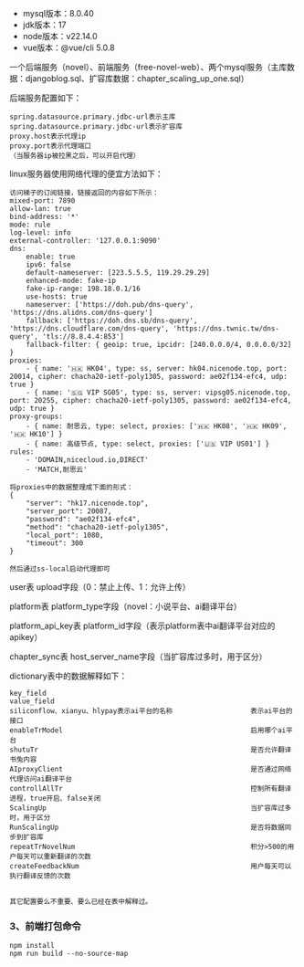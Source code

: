 * mysql版本：8.0.40
* jdk版本：17
* node版本：v22.14.0
* vue版本：@vue/cli 5.0.8

一个后端服务（novel）、前端服务（free-novel-web）、两个mysql服务（主库数据：djangoblog.sql、扩容库数据：chapter_scaling_up_one.sql）

后端服务配置如下：
```
spring.datasource.primary.jdbc-url表示主库
spring.datasource.primary.jdbc-url表示扩容库
proxy.host表示代理ip
proxy.port表示代理端口
（当服务器ip被拉黑之后，可以开启代理）
```

linux服务器使用网络代理的便宜方法如下：
```
访问梯子的订阅链接，链接返回的内容如下所示：
mixed-port: 7890
allow-lan: true
bind-address: '*'
mode: rule
log-level: info
external-controller: '127.0.0.1:9090'
dns:
    enable: true
    ipv6: false
    default-nameserver: [223.5.5.5, 119.29.29.29]
    enhanced-mode: fake-ip
    fake-ip-range: 198.18.0.1/16
    use-hosts: true
    nameserver: ['https://doh.pub/dns-query', 'https://dns.alidns.com/dns-query']
    fallback: ['https://doh.dns.sb/dns-query', 'https://dns.cloudflare.com/dns-query', 'https://dns.twnic.tw/dns-query', 'tls://8.8.4.4:853']
    fallback-filter: { geoip: true, ipcidr: [240.0.0.0/4, 0.0.0.0/32] }
proxies:
    - { name: '🇭🇰 HK04', type: ss, server: hk04.nicenode.top, port: 20014, cipher: chacha20-ietf-poly1305, password: ae02f134-efc4, udp: true }
    - { name: '🇸🇬 VIP SG05', type: ss, server: vipsg05.nicenode.top, port: 20255, cipher: chacha20-ietf-poly1305, password: ae02f134-efc4, udp: true }
proxy-groups:
    - { name: 耐思云, type: select, proxies: ['🇭🇰 HK08', '🇭🇰 HK09', '🇭🇰 HK10'] }
    - { name: 高级节点, type: select, proxies: ['🇺🇸 VIP US01'] }
rules:
    - 'DOMAIN,nicecloud.io,DIRECT'
    - 'MATCH,耐思云'

将proxies中的数据整理成下面的形式：
{
    "server": "hk17.nicenode.top",
    "server_port": 20087,
    "password": "ae02f134-efc4",
    "method": "chacha20-ietf-poly1305",
    "local_port": 1080,
    "timeout": 300
}

然后通过ss-local启动代理即可

```


user表 upload字段（0：禁止上传、1：允许上传）

platform表 platform_type字段（novel：小说平台、ai翻译平台）

platform_api_key表 platform_id字段（表示platform表中ai翻译平台对应的apikey）

chapter_sync表 host_server_name字段（当扩容库过多时，用于区分）

dictionary表中的数据解释如下：
```
key_field                                                   value_field
siliconflow、xianyu、hlypay表示ai平台的名称                   表示ai平台的接口
enableTrModel                                              启用哪个ai平台
shutuTr                                                    是否允许翻译书兔内容
AIproxyClient                                              是否通过网络代理访问ai翻译平台
controllAllTr                                              控制所有翻译进程，true开启、false关闭
ScalingUp                                                  当扩容库过多时，用于区分
RunScalingUp                                               是否将数据同步到扩容库
repeatTrNovelNum                                           积分>500的用户每天可以重新翻译的次数
createFeedbackNum                                          用户每天可以执行翻译反馈的次数


其它配置要么不重要、要么已经在表中解释过。
```



### 3、前端打包命令
```vue
npm install
npm run build --no-source-map
```